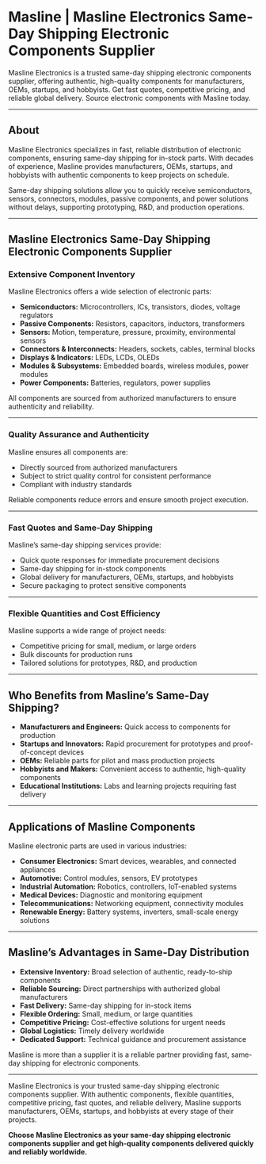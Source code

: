 # Masline | Masline Electronics Same-Day Shipping Electronic Components Supplier

Masline Electronics is a trusted same-day shipping electronic components supplier, offering authentic, high-quality components for manufacturers, OEMs, startups, and hobbyists. Get fast quotes, competitive pricing, and reliable global delivery. Source electronic components with Masline today.

---

## About

Masline Electronics specializes in fast, reliable distribution of electronic components, ensuring same-day shipping for in-stock parts. With decades of experience, Masline provides manufacturers, OEMs, startups, and hobbyists with authentic components to keep projects on schedule.

Same-day shipping solutions allow you to quickly receive semiconductors, sensors, connectors, modules, passive components, and power solutions without delays, supporting prototyping, R&D, and production operations.

---

## Masline Electronics Same-Day Shipping Electronic Components Supplier

### Extensive Component Inventory

Masline Electronics offers a wide selection of electronic parts:

- **Semiconductors:** Microcontrollers, ICs, transistors, diodes, voltage regulators  
- **Passive Components:** Resistors, capacitors, inductors, transformers  
- **Sensors:** Motion, temperature, pressure, proximity, environmental sensors  
- **Connectors & Interconnects:** Headers, sockets, cables, terminal blocks  
- **Displays & Indicators:** LEDs, LCDs, OLEDs  
- **Modules & Subsystems:** Embedded boards, wireless modules, power modules  
- **Power Components:** Batteries, regulators, power supplies  

All components are sourced from authorized manufacturers to ensure authenticity and reliability.

---

### Quality Assurance and Authenticity

Masline ensures all components are:

- Directly sourced from authorized manufacturers  
- Subject to strict quality control for consistent performance  
- Compliant with industry standards  

Reliable components reduce errors and ensure smooth project execution.

---

### Fast Quotes and Same-Day Shipping

Masline’s same-day shipping services provide:

- Quick quote responses for immediate procurement decisions  
- Same-day shipping for in-stock components  
- Global delivery for manufacturers, OEMs, startups, and hobbyists  
- Secure packaging to protect sensitive components  

---

### Flexible Quantities and Cost Efficiency

Masline supports a wide range of project needs:

- Competitive pricing for small, medium, or large orders  
- Bulk discounts for production runs  
- Tailored solutions for prototypes, R&D, and production  

---

## Who Benefits from Masline’s Same-Day Shipping?

- **Manufacturers and Engineers:** Quick access to components for production  
- **Startups and Innovators:** Rapid procurement for prototypes and proof-of-concept devices  
- **OEMs:** Reliable parts for pilot and mass production projects  
- **Hobbyists and Makers:** Convenient access to authentic, high-quality components  
- **Educational Institutions:** Labs and learning projects requiring fast delivery  

---

## Applications of Masline Components

Masline electronic parts are used in various industries:

- **Consumer Electronics:** Smart devices, wearables, and connected appliances  
- **Automotive:** Control modules, sensors, EV prototypes  
- **Industrial Automation:** Robotics, controllers, IoT-enabled systems  
- **Medical Devices:** Diagnostic and monitoring equipment  
- **Telecommunications:** Networking equipment, connectivity modules  
- **Renewable Energy:** Battery systems, inverters, small-scale energy solutions  

---

## Masline’s Advantages in Same-Day Distribution

- **Extensive Inventory:** Broad selection of authentic, ready-to-ship components  
- **Reliable Sourcing:** Direct partnerships with authorized global manufacturers  
- **Fast Delivery:** Same-day shipping for in-stock items  
- **Flexible Ordering:** Small, medium, or large quantities  
- **Competitive Pricing:** Cost-effective solutions for urgent needs  
- **Global Logistics:** Timely delivery worldwide  
- **Dedicated Support:** Technical guidance and procurement assistance  

Masline is more than a supplier it is a reliable partner providing fast, same-day shipping for electronic components.

---

Masline Electronics is your trusted same-day shipping electronic components supplier. With authentic components, flexible quantities, competitive pricing, fast quotes, and reliable delivery, Masline supports manufacturers, OEMs, startups, and hobbyists at every stage of their projects.  

**Choose Masline Electronics as your same-day shipping electronic components supplier and get high-quality components delivered quickly and reliably worldwide.**
